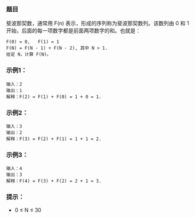 ### 题目
斐波那契数，通常用 F(n) 表示，形成的序列称为斐波那契数列。该数列由 0 和 1 开始，后面的每一项数字都是前面两项数字的和。也就是：

```
F(0) = 0,   F(1) = 1
F(N) = F(N - 1) + F(N - 2), 其中 N > 1.
给定 N，计算 F(N)。
```

### 示例1：

```
输入：2
输出：1
解释：F(2) = F(1) + F(0) = 1 + 0 = 1.
```

### 示例2：

```
输入：3
输出：2
解释：F(3) = F(2) + F(1) = 1 + 1 = 2.
```

### 示例3：

```
输入：4
输出：3
解释：F(4) = F(3) + F(2) = 2 + 1 = 3.
```

### 提示：
* 0 ≤ N ≤ 30
